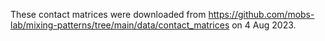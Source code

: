 These contact matrices were downloaded from https://github.com/mobs-lab/mixing-patterns/tree/main/data/contact_matrices on 4 Aug 2023.

